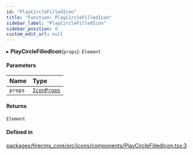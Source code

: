 ```yaml
---
id: "PlayCircleFilledIcon"
title: "Function: PlayCircleFilledIcon"
sidebar_label: "PlayCircleFilledIcon"
sidebar_position: 0
custom_edit_url: null
---
```


▸ **PlayCircleFilledIcon**(`props`): `Element`

#### Parameters

| Name | Type |
| :------ | :------ |
| `props` | [`IconProps`](../types/IconProps.md) |

#### Returns

`Element`

#### Defined in

[packages/firecms_core/src/icons/components/PlayCircleFilledIcon.tsx:3](https://github.com/FireCMSco/firecms/blob/d45f3739/packages/firecms_core/src/icons/components/PlayCircleFilledIcon.tsx#L3)
